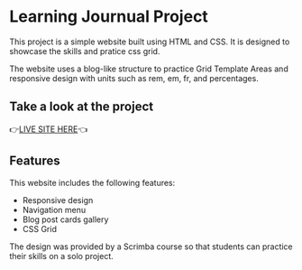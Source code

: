 # Learning Journual Project
This project is a simple website built using HTML and CSS. It is designed to showcase the skills and pratice css grid.

The website uses a blog-like structure to practice Grid Template Areas and responsive design with units such as rem, em, fr, and percentages.

## Take a look at the project
👉[LIVE SITE HERE](https://terka-codes.github.io/Learning-Journual/)👈

## Features
This website includes the following features:
- Responsive design
- Navigation menu
- Blog post cards gallery
- CSS Grid

The design was provided by a Scrimba course so that students can practice their skills on a solo project.
